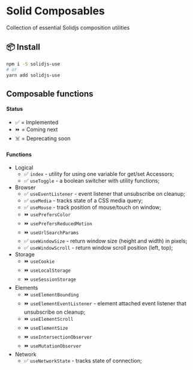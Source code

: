 # Solid Composables

Collection of essential Solidjs composition utilities

## 📦 Install

```bash
npm i -S solidjs-use
# or
yarn add solidjs-use
```

## Composable functions

#### Status

- ✅ = Implemented
- ⏩ = Coming next
- ☠️ = Deprecating soon

#### Functions

- Logical
    - ✅ `index` - utility for using one variable for get/set Accessors;
    - ✅ `useToggle` - a boolean switcher with utility functions;
- Browser
    - ✅ `useEventListener` - event listener that unsubscribe on cleanup;
    - ✅ `useMedia` - tracks state of a CSS media query;
    - ✅ `useMouse` - track position of mouse/touch on window;
    - ⏩ `usePrefersColor`
    - ⏩ `usePrefersReducedMotion`
    - ⏩ `useUrlSearchParams`
    - ✅ `useWindowSize` - return window size (height and width) in pixels;
    - ✅ `useWindowScroll` - return window scroll position (left, top);
- Storage
    - ⏩ `useCookie`
    - ⏩ `useLocalStorage`
    - ⏩ `useSessionStorage`
- Elements
    - ⏩ `useElementBounding`
    - ⏩ `useElementEventListener` - element attached event listener that unsubscribe on cleanup;
    - ⏩ `useElementScroll`
    - ⏩ `useElementSize`
    - ⏩ `useIntersectionObserver`
    - ⏩ `useMutationObserver`
- Network
    - ✅ `useNetworkState` - tracks state of connection;